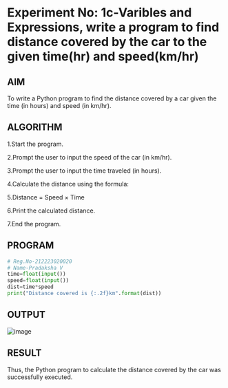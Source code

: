 # Experiment No: 1c-Varibles and Expressions, write a program to find distance covered by the car to the given time(hr) and speed(km/hr)

## AIM
To write a Python program to find the distance covered by a car given the time (in hours) and speed (in km/hr).

## ALGORITHM

1.Start the program.

2.Prompt the user to input the speed of the car (in km/hr).

3.Prompt the user to input the time traveled (in hours).

4.Calculate the distance using the formula:

5.Distance = Speed × Time

6.Print the calculated distance.

7.End the program.

## PROGRAM
```python
# Reg.No-212223020020
# Name-Pradaksha V
time=float(input())
speed=float(input())
dist=time*speed
print("Distance covered is {:.2f}km".format(dist))
```

## OUTPUT
![image](https://github.com/user-attachments/assets/decccdd4-02ba-4a8a-a7e9-6038820bb458)

## RESULT
Thus, the Python program to calculate the distance covered by the car was successfully executed.
